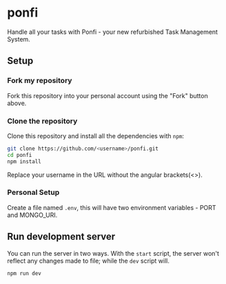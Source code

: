 # ponfi

Handle all your tasks with Ponfi - your new refurbished Task Management System.

## Setup

### Fork my repository

Fork this repository into your personal account using the "Fork" button above.

### Clone the repository

Clone this repository and install all the dependencies with `npm`:

```bash
git clone https://github.com/<username>/ponfi.git
cd ponfi
npm install
```

Replace your username in the URL without the angular brackets(<>).

### Personal Setup

Create a file named `.env`, this will have two environment variables - PORT and MONGO_URI.

## Run development server

You can run the server in two ways. With the `start` script, the server won't reflect any changes made to file; while the `dev` script will.

```bash
npm run dev
```
